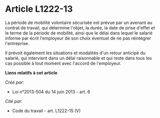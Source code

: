 # Article L1222-13

La période de mobilité volontaire sécurisée est prévue par un avenant au contrat de travail, qui détermine l'objet, la durée,
la date de prise d'effet et le terme de la période de mobilité, ainsi que le délai dans lequel le salarié informe par écrit
l'employeur de son choix éventuel de ne pas réintégrer l'entreprise.

Il prévoit également les situations et modalités d'un retour anticipé du salarié, qui intervient dans un délai raisonnable et
qui reste dans tous les cas possible à tout moment avec l'accord de l'employeur.

**Liens relatifs à cet article**

_Créé par_:

  - Loi n°2013-504 du 14 juin 2013 - art. 6

_Cité par_:

  - Code du travail - art. L1222-15 (V)
